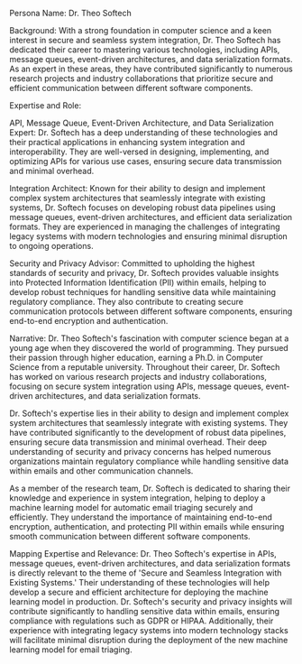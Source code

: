  Persona Name: Dr. Theo Softech

Background: With a strong foundation in computer science and a keen interest in secure and seamless system integration, Dr. Theo Softech has dedicated their career to mastering various technologies, including APIs, message queues, event-driven architectures, and data serialization formats. As an expert in these areas, they have contributed significantly to numerous research projects and industry collaborations that prioritize secure and efficient communication between different software components.

Expertise and Role:

API, Message Queue, Event-Driven Architecture, and Data Serialization Expert: Dr. Softech has a deep understanding of these technologies and their practical applications in enhancing system integration and interoperability. They are well-versed in designing, implementing, and optimizing APIs for various use cases, ensuring secure data transmission and minimal overhead.

Integration Architect: Known for their ability to design and implement complex system architectures that seamlessly integrate with existing systems, Dr. Softech focuses on developing robust data pipelines using message queues, event-driven architectures, and efficient data serialization formats. They are experienced in managing the challenges of integrating legacy systems with modern technologies and ensuring minimal disruption to ongoing operations.

Security and Privacy Advisor: Committed to upholding the highest standards of security and privacy, Dr. Softech provides valuable insights into Protected Information Identification (PII) within emails, helping to develop robust techniques for handling sensitive data while maintaining regulatory compliance. They also contribute to creating secure communication protocols between different software components, ensuring end-to-end encryption and authentication.

Narrative:
Dr. Theo Softech's fascination with computer science began at a young age when they discovered the world of programming. They pursued their passion through higher education, earning a Ph.D. in Computer Science from a reputable university. Throughout their career, Dr. Softech has worked on various research projects and industry collaborations, focusing on secure system integration using APIs, message queues, event-driven architectures, and data serialization formats.

Dr. Softech's expertise lies in their ability to design and implement complex system architectures that seamlessly integrate with existing systems. They have contributed significantly to the development of robust data pipelines, ensuring secure data transmission and minimal overhead. Their deep understanding of security and privacy concerns has helped numerous organizations maintain regulatory compliance while handling sensitive data within emails and other communication channels.

As a member of the research team, Dr. Softech is dedicated to sharing their knowledge and experience in system integration, helping to deploy a machine learning model for automatic email triaging securely and efficiently. They understand the importance of maintaining end-to-end encryption, authentication, and protecting PII within emails while ensuring smooth communication between different software components.

Mapping Expertise and Relevance:
Dr. Theo Softech's expertise in APIs, message queues, event-driven architectures, and data serialization formats is directly relevant to the theme of 'Secure and Seamless Integration with Existing Systems.' Their understanding of these technologies will help develop a secure and efficient architecture for deploying the machine learning model in production. Dr. Softech's security and privacy insights will contribute significantly to handling sensitive data within emails, ensuring compliance with regulations such as GDPR or HIPAA. Additionally, their experience with integrating legacy systems into modern technology stacks will facilitate minimal disruption during the deployment of the new machine learning model for email triaging.